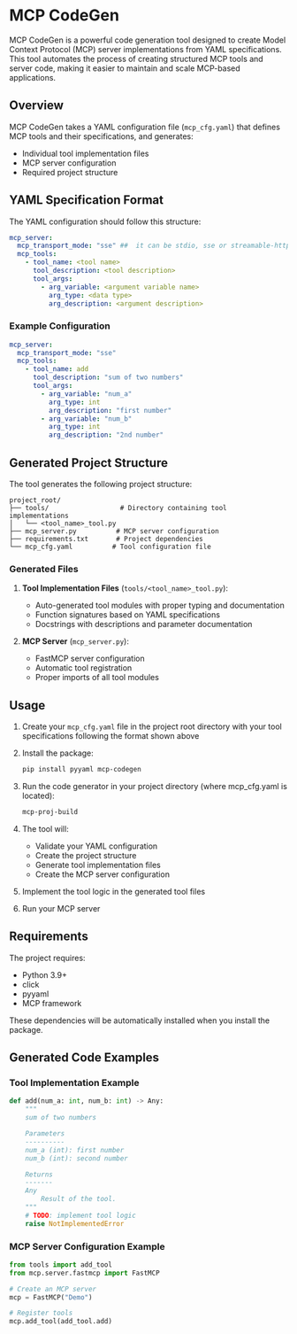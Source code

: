 # MCP CodeGen

MCP CodeGen is a powerful code generation tool designed to create Model Context Protocol (MCP) server implementations from YAML specifications. This tool automates the process of creating structured MCP tools and server code, making it easier to maintain and scale MCP-based applications.

## Overview

MCP CodeGen takes a YAML configuration file (`mcp_cfg.yaml`) that defines MCP tools and their specifications, and generates:
- Individual tool implementation files
- MCP server configuration
- Required project structure

## YAML Specification Format

The YAML configuration should follow this structure:

```yaml
mcp_server:
  mcp_transport_mode: "sse" ##  it can be stdio, sse or streamable-http
  mcp_tools:
    - tool_name: <tool name>
      tool_description: <tool description>
      tool_args:
        - arg_variable: <argument variable name>
          arg_type: <data type>
          arg_description: <argument description>
```

### Example Configuration

```yaml
mcp_server:
  mcp_transport_mode: "sse"
  mcp_tools:
    - tool_name: add
      tool_description: "sum of two numbers"
      tool_args:
        - arg_variable: "num_a"
          arg_type: int
          arg_description: "first number"
        - arg_variable: "num_b"
          arg_type: int
          arg_description: "2nd number"
```

## Generated Project Structure

The tool generates the following project structure:

```
project_root/
├── tools/                  # Directory containing tool implementations
│   └── <tool_name>_tool.py
├── mcp_server.py          # MCP server configuration
├── requirements.txt       # Project dependencies
└── mcp_cfg.yaml          # Tool configuration file
```

### Generated Files

1. **Tool Implementation Files** (`tools/<tool_name>_tool.py`):
   - Auto-generated tool modules with proper typing and documentation
   - Function signatures based on YAML specifications
   - Docstrings with descriptions and parameter documentation

2. **MCP Server** (`mcp_server.py`):
   - FastMCP server configuration
   - Automatic tool registration
   - Proper imports of all tool modules

## Usage

1. Create your `mcp_cfg.yaml` file in the project root directory with your tool specifications following the format shown above
2. Install the package:
   ```bash
   pip install pyyaml mcp-codegen
   ```
3. Run the code generator in your project directory (where mcp_cfg.yaml is located):
   ```bash
   mcp-proj-build
   ```
4. The tool will:
   - Validate your YAML configuration
   - Create the project structure
   - Generate tool implementation files
   - Create the MCP server configuration

5. Implement the tool logic in the generated tool files
6. Run your MCP server

## Requirements

The project requires:
- Python 3.9+
- click
- pyyaml
- MCP framework

These dependencies will be automatically installed when you install the package.

## Generated Code Examples

### Tool Implementation Example

```python
def add(num_a: int, num_b: int) -> Any:
    """
    sum of two numbers

    Parameters
    ----------
    num_a (int): first number
    num_b (int): second number

    Returns
    -------
    Any
        Result of the tool.
    """
    # TODO: implement tool logic
    raise NotImplementedError
```

### MCP Server Configuration Example

```python
from tools import add_tool
from mcp.server.fastmcp import FastMCP

# Create an MCP server
mcp = FastMCP("Demo")

# Register tools
mcp.add_tool(add_tool.add)
```
